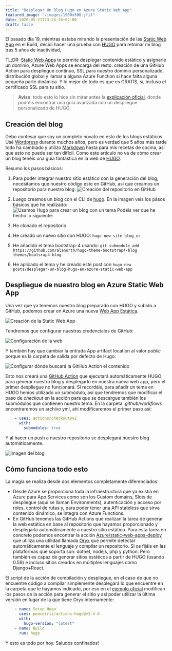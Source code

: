 ```yaml
---
title: "Desplegar Un Blog Hugo en Azure Static Web App"
featured_image: "/images/1500x500.jfif"
date: 2020-05-21T23:24:26+02:00
draft: false
---
```


El pasado día 19, mientras estaba mirando la presentación de las [Static Web App](https://mybuild.microsoft.com/sessions/898230c4-1350-4fc6-acba-6baf1a58d76a?source=sessions) en el Build, decidí hacer una prueba con [HUGO](https://gohugo.io) para retomar mi blog tras 5 años de inactividad, 

TL;DR: [Static Web Apps](https://docs.microsoft.com/en-us/azure/static-web-apps/) te permite desplegar contenido estático y asignarle un dominio, Azure Web Apps se encarga del resto: creación de una GitHub Action para despliegue contínuo, SSL para nuestro dominio personalizado, distribución global y llamar a alguna Azure Function si hace falta alguna pequeña parte dinámica. Y lo mejor de todo es que es GRATIS, sí, incluso el certificado SSL para tu sitio.

<!--more-->

> **Aviso**: todo esto lo hice sin mirar antes la [explicación oficial](https://docs.microsoft.com/es-es/azure/static-web-apps/publish-hugo), donde podréis encontrar una guía avanzada con un despliegue personalizado de HUGO.


## Creación del blog

Debo confesar que soy un completo novato en esto de los blogs estáticos. Usé [Wordpress](https://jmservera.wordpress.com) durante muchos años, pero es verdad que 5 años más tarde todo ha cambiado y utilizo [Markdown](https://daringfireball.net/projects/markdown/) hasta para mis recetas de cocina, así que esto no puede ser tan difícil. Como este artículo no va de cómo crear un blog tenéis una guía fantástica en la web de [HUGO](https://gohugo.io/getting-started/quick-start/).

Resumo los pasos básicos:

1. Para poder integrar nuestro sitio estático con la generación del blog, necesitamos que nuestro código este en GitHub, así que creamos un repositorio para nuestro blog:
  ![Creación del repositorio en GitHub][repo-create]

2. Luego creamos un blog con el CLI de [hugo](https://gohugo.io). En la imagen veis los pásos básicos que he realizado:
  ![Usamos Hugo para crear un blog con un tema][hugo-create]
  Podéis ver que he hecho lo siguiente:
  1. He clonado el repositorio
  2. He creado un nuevo sitio con HUGO: ```hugo new site blog_es```
  3. He añadido el tema bootstrap-4 usando: ```git submodule add https://github.com/alanorth/hugo-theme-bootstrap4-blog themes/bootsrap4-blog```
  4. He aplicado el tema y he creado este post con ```hugo new posts/desplegar-un-blog-hugo-en-azure-static-web-app```

## Despliegue de nuestro blog en Azure Static Web App

Una vez que ya tenemos nuestro blog preparado con HUGO y subido a GitHub, podemos crear en Azure una nueva [Web App Estática](https://azure.microsoft.com/en-us/services/app-service/static/).

![Creación de la Static Web App][webapp-create]

Tendremos que configurar nuestras credenciales de GitHub:

![Configuración de la web][webapp-config]

Y también hay que cambiar la entrada App artifact location al valor *public* porque es la carpeta de salida por defecto de Hugo:

![Configurar dónde buscará la GitHub Action el contenido][webapp-config-artifact]

Esto nos creará una [GitHub Action](https://github.com/features/actions) que ejecutará automáticamente HUGO para generar nuestro blog y desplegarlo en nuestra nueva web app, pero el primer despliegue no funcionará. Si recordáis, para añadir un tema en HUGO hemos utilizado un submódulo, así que tendremos que modificar el paso de *checkout* en la acción para que se descargue también los submódulos que contienen nuestro tema. En la carpeta *.github/workflows* encontraremos un archivo yml, ahí modificaremos el primer paso así: 

``` yaml
    - uses: actions/checkout@v2
      with:
        submodules: true
```

Y al hacer un push a nuestro repositorio se desplegará nuestro blog automáticamente.

![Imagen del blog][blog-picture]

## Cómo funciona todo esto

La magia se realiza desde dos elementos completamente diferenciados:

* Desde Azure se proporciona toda la infraestructura que ya existía en Azure para App Services como son los Custom domains, Slots de despliegue (aquí se llaman Environments), autenticación y acceso por roles, control de rutas y, para poder tener una API stateless que sirva contenido dinámico, se integra con Azure Functions.
* En GitHub tenemos las GitHub Actions que realizan la tarea de generar la web estática en base al repositorio que hayamos proporcionado y desplegarla automáticamente a nuestro sitio estático. Para esta tarea en concreto podemos encontrar la acción [Azure/static-web-apps-deploy](https://github.com/Azure/static-web-apps-deploy) que utiliza una utilidad llamada [Oryx](https://github.com/microsoft/Oryx) que permite detectar automáticamente el lenguaje y compilar un repositorio. Si os fijáis en las plataformas que soporta son: dotnet, nodejs, php y python. Pero también es capaz de generar sitios estáticos a partir de HUGO (usando 0.59) e incluso sitios creados en múltiples lenguajes como Django+React.

El script de la acción de compilación y despliegue, en el caso de que no encuentre código a compilar simplemente desplegará lo que encuentre en la carpeta que le hayamos indicado, por eso en el [ejemplo oficial](https://docs.microsoft.com/es-es/azure/static-web-apps/publish-hugo) modifican los pasos de la acción para generar el sitio y así poder utilizar la última versión en lugar de la que tiene Oryx internamente:

``` yaml
    - name: Setup Hugo
      uses: peaceiris/actions-hugo@v2.4.8
      with:
        hugo-version: "latest"
    - name: Build
      run: hugo
```

Y esto es todo por hoy.
Saludos confinados!

[repo-create]: /desplegar-un-blog-hugo/createrepo.png "Crea un repositorio en GitHub"
[hugo-create]: /desplegar-un-blog-hugo/createhugofirstpost.png "Crea el primer post con hugo"

[webapp-create]: /desplegar-un-blog-hugo/createstaticwebapp.png "Crea una web app estática"

[webapp-config]: /desplegar-un-blog-hugo/createstaticwebapp_2.png "Configurar repositorio de GitHub"

[webapp-config-artifact]: /desplegar-un-blog-hugo/createstaticwebapp_3.png "Configurar carpeta public como output de hugo"

[blog-picture]: /desplegar-un-blog-hugo/blogpicture.png "Imagen del blog"
